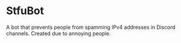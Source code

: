 # StfuBot
 A bot that prevents people from spamming IPv4 addresses in Discord channels.
 Created due to annoying people.
